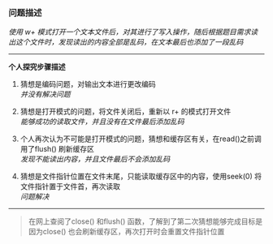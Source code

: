 ### 问题描述
*使用 w+ 模式打开一个文本文件后，对其进行了写入操作，随后根据题目需求读出这个文件时，发现读出的内容全部是乱码，在文本最后也添加了一段乱码*

---

**个人探究步骤描述**  
1. 猜想是编码问题，对输出文本进行更改编码  
*并没有解决问题*

2. 猜想是打开模式的问题，将文件关闭后，重新以 r+ 的模式打开文件  
*能够成功的读取文件，并且没有在文件最后添加乱码*

3. 个人再次认为不可能是打开模式的问题，猜想和缓存区有关，在read()之前调用了flush() 刷新缓存区  
*发现不能读出内容，并且文件最后不会添加乱码*

4. 猜想是文件指针位置在文件末尾，只能读取缓存区中的内容，使用seek(0) 将文件指针置于文件首，再次读取  
*问题解决*

---

>在网上查阅了close() 和flush() 函数，了解到了第二次猜想能够完成目标是因为close() 也会刷新缓存区，再次打开时会重置文件指针位置
